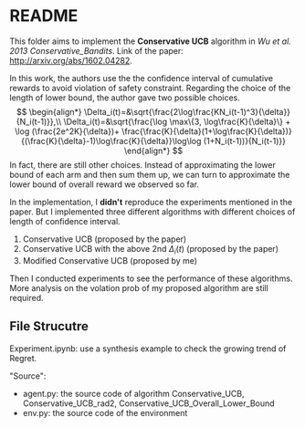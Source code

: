# README

This folder aims to implement the **Conservative UCB** algorithm in *Wu et al. 2013 Conservative_Bandits*. Link of the paper: http://arxiv.org/abs/1602.04282. 

In this work, the authors use the the confidence interval of cumulative rewards to avoid violation of safety constraint. Regarding the choice of the length of lower bound, the author gave two possible choices.
$$
\begin{align*}
\Delta_i(t)=&\sqrt{\frac{2\log\frac{KN_i(t-1)^3}{\delta}}{N_i(t-1)}},\\
\Delta_i(t)=&\sqrt{\frac{\log \max\{3, \log\frac{K}{\delta}\} + \log (\frac{2e^2K}{\delta})+ \frac{\frac{K}{\delta}(1+\log\frac{K}{\delta})}{(\frac{K}{\delta}-1)\log\frac{K}{\delta}}\log\log (1+N_i(t-1))}{N_i(t-1)}}
\end{align*}
$$
In fact, there are still other choices. Instead of approximating the lower bound of each arm and then sum them up, we can turn to approximate the lower bound of overall reward we observed so far.

In the implementation, I **didn't** reproduce the experiments mentioned in the paper. But I implemented three different algorithms with different choices of length of confidence interval.

1. Conservative UCB (proposed by the paper)
2. Conservative UCB with the above 2nd $\Delta_i(t)$ (proposed by the paper)
3. Modified Conservative UCB (proposed by me)

Then I conducted experiments to see the performance of these algorithms. More analysis on the volation prob of my proposed algorithm are still required.

## File Strucutre

Experiment.ipynb: use a synthesis example to check the growing trend of Regret.

"Source":

+ agent.py: the source code of algorithm Conservative_UCB, Conservative_UCB_rad2, Conservative_UCB_Overall_Lower_Bound
+ env.py: the source code of the environment
